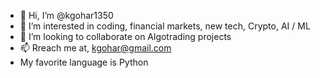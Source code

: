 - 👋 Hi, I’m @kgohar1350
- 👀 I’m interested in coding, financial markets, new tech, Crypto, AI / ML
- 💞️ I’m looking to collaborate on Algotrading projects
- 📫 Rreach me at, kgohar@gmail.com
- My favorite language is Python

<!---
kgohar1350/kgohar1350 is a ✨ special ✨ repository because its `README.md` (this file) appears on your GitHub profile.
You can click the Preview link to take a look at your changes.
--->
